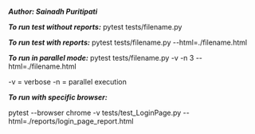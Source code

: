 ***Author: Sainadh Puritipati***

***To run test without reports:***
pytest tests/filename.py

***To run test with reports:***
pytest tests/filename.py --html=./filename.html

***To run in parallel mode:***
pytest tests/filename.py -v -n 3 --html=./filename.html

-v = verbose
-n = parallel execution

***To run with specific browser:***

pytest --browser chrome -v tests/test_LoginPage.py --html=./reports/login_page_report.html

